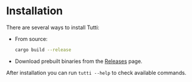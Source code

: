 # Installation

There are several ways to install Tutti:

* From source:
  ```bash
  cargo build --release
  ```

* Download prebuilt binaries from the [Releases](https://github.com/ya7on/tutti/releases) page.

After installation you can run `tutti --help` to check available commands.
